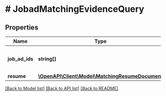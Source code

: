 # # JobadMatchingEvidenceQuery

## Properties

Name | Type | Description | Notes
------------ | ------------- | ------------- | -------------
**job_ad_ids** | **string[]** | List of job adverts IDs to be considered |
**resume** | [**\OpenAPI\Client\Model\MatchingResumeDocument**](MatchingResumeDocument.md) |  |

[[Back to Model list]](../../README.md#models) [[Back to API list]](../../README.md#endpoints) [[Back to README]](../../README.md)
